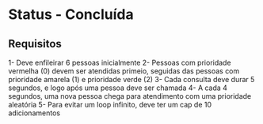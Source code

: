 # Status - Concluída

## Requisitos

1- Deve enfileirar 6 pessoas inicialmente
2- Pessoas com prioridade vermelha (0) devem ser atendidas primeio, seguidas das pessoas com prioridade amarela (1) e prioridade verde (2)
3- Cada consulta deve durar 5 segundos, e logo após uma pessoa deve ser chamada
4- A cada 4 segundos, uma nova pessoa chega para atendimento com uma prioridade aleatória
5- Para evitar um loop infinito, deve ter um cap de 10 adicionamentos